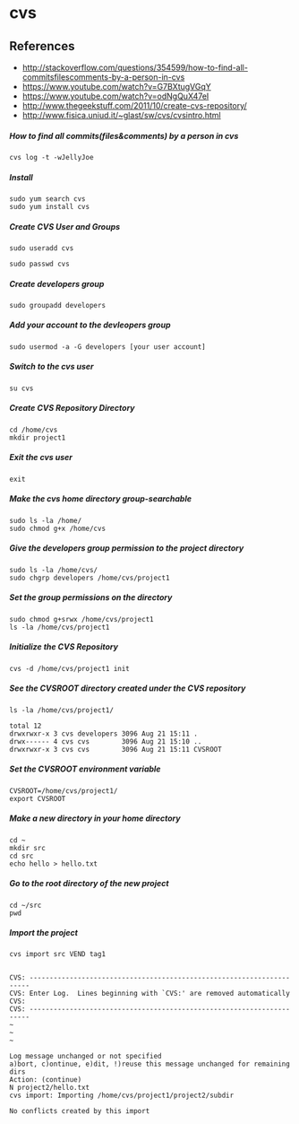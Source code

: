 # cvs

## References
* http://stackoverflow.com/questions/354599/how-to-find-all-commitsfilescomments-by-a-person-in-cvs
* https://www.youtube.com/watch?v=G7BXtugVGqY
* https://www.youtube.com/watch?v=odNgQuX47eI
* http://www.thegeekstuff.com/2011/10/create-cvs-repository/
* http://www.fisica.uniud.it/~glast/sw/cvs/cvsintro.html

##### How to find all commits(files&comments) by a person in cvs
```
cvs log -t -wJellyJoe
```

##### Install
```
sudo yum search cvs
sudo yum install cvs
```

##### Create CVS User and Groups
```
sudo useradd cvs
```
```
sudo passwd cvs
```

##### Create developers group
```
sudo groupadd developers
```

##### Add your account to the devleopers group
```
sudo usermod -a -G developers [your user account]
```

##### Switch to the cvs user
```
su cvs
```

##### Create CVS Repository Directory
```
cd /home/cvs
mkdir project1
```

##### Exit the cvs user
```
exit
```

##### Make the cvs home directory group-searchable
```
sudo ls -la /home/
sudo chmod g+x /home/cvs
```

##### Give the developers group permission to the project directory
```
sudo ls -la /home/cvs/
sudo chgrp developers /home/cvs/project1
```

##### Set the group permissions on the directory
```
sudo chmod g+srwx /home/cvs/project1
ls -la /home/cvs/project1
```

##### Initialize the CVS Repository
```
cvs -d /home/cvs/project1 init
```

##### See the CVSROOT directory created under the CVS repository
```
ls -la /home/cvs/project1/
```
```
total 12
drwxrwxr-x 3 cvs developers 3096 Aug 21 15:11 .
drwx------ 4 cvs cvs        3096 Aug 21 15:10 ..
drwxrwxr-x 3 cvs cvs        3096 Aug 21 15:11 CVSROOT
```

##### Set the CVSROOT environment variable
```
CVSROOT=/home/cvs/project1/
export CVSROOT
```

##### Make a new directory in your home directory
```
cd ~
mkdir src
cd src
echo hello > hello.txt
```

##### Go to the root directory of the new project
```
cd ~/src
pwd
```

##### Import the project
```
cvs import src VEND tag1
```
```

CVS: ----------------------------------------------------------------------
CVS: Enter Log.  Lines beginning with `CVS:' are removed automatically
CVS:
CVS: ----------------------------------------------------------------------
~                                                                               
~                                                                               
~           
```
```
Log message unchanged or not specified
a)bort, c)ontinue, e)dit, !)reuse this message unchanged for remaining dirs
Action: (continue) 
N project2/hello.txt
cvs import: Importing /home/cvs/project1/project2/subdir

No conflicts created by this import
```
